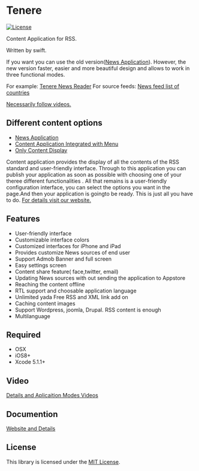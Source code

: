 # Tenere
[![License](http://img.shields.io/badge/license-MIT-blue.svg)](http://opensource.org/licenses/MIT)

Content Application for RSS.

Written by swift.

If you want you can use the old version([News Application](https://github.com/yavuz/News-Application)).
However, the new version faster, easier and more beautiful design and allows to work in three functional modes.

For example: [Tenere News Reader](https://itunes.apple.com/tr/app/tenere-news-reader/id987277462)
For source feeds: [News feed list of countries](https://github.com/yavuz/news-feed-list-of-countries)

[Necessarily follow videos.](https://www.youtube.com/watch?v=kE6ybYyDiyQ&list=PLjA8RV7xNpm9VuIG9rXyKP60kBb3liszI)

## Different content options
- [News Application](http://yavuzyildirim.com/contentapp/newsappinfo.php)
- [Content Application Integrated with Menu](http://yavuzyildirim.com/contentapp/menuappinfo.php)
- [Only Content Display](http://yavuzyildirim.com/contentapp/singleappinfo.php)

Content application provides the display of all the contents of the RSS standard and user-friendly interface. Through to this application you can publish your application as soon as possible with choosing one of your theree different functionalities . All that remains is a user-friendly configuration interface, you can select the options you want in the page.And then your application is goingto be ready. This is just all you have to do. [For details visit our website.](http://yavuzyildirim.com/contentapp)

## Features

*   User-friendly interface
*   Customizable interface colors
*   Customized interfaces for iPhone and iPad
*   Provides customize News sources of end user
*   Support Admob Banner and full screen
*   Easy settings screen
*   Content share feature( face,twitter, email)
*   Updating News sources with out sending the application to Appstore
*   Reaching the content offline
*   RTL support and choosable application language
*   Unlimited yada Free RSS and XML link  add on
*   Caching content images
*   Support Wordpress, joomla, Drupal.  RSS content is enough
*   Multilanguage

## Required 

*   OSX
*   iOS8+
*   Xcode 5.1.1+

## Video 

[Details and Aplicaition Modes Videos](https://www.youtube.com/watch?v=kE6ybYyDiyQ&list=PLjA8RV7xNpm9VuIG9rXyKP60kBb3liszI)

## Documention 

[Website and Details](http://yavuzyildirim.com/contentapp)

## License

This library is licensed under the [MIT License](LICENSE).